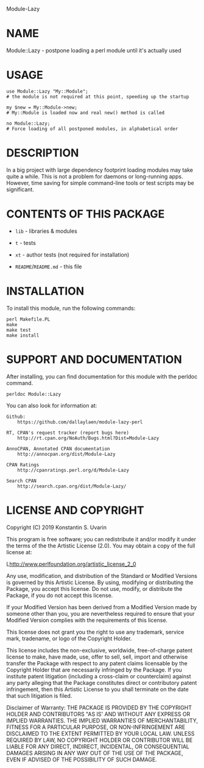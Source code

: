 Module-Lazy

# NAME

Module::Lazy - postpone loading a perl module until it's actually used

# USAGE

    use Module::Lazy "My::Module";
    # the module is not required at this point, speeding up the startup

    my $new = My::Module->new;
    # My::Module is loaded now and real new() method is called

    no Module::Lazy;
    # Force loading of all postponed modules, in alphabetical order

# DESCRIPTION

In a big project with large dependency footprint
loading modules may take quite a while.
This is not a problem for daemons or long-running apps.
However, time saving for simple command-line tools or test scripts
may be significant.

# CONTENTS OF THIS PACKAGE

* `lib` - libraries & modules

* `t` - tests

* `xt` - author tests (not required for installation)

* `README`/`README.md` - this file

# INSTALLATION

To install this module, run the following commands:

	perl Makefile.PL
	make
	make test
	make install

# SUPPORT AND DOCUMENTATION

After installing, you can find documentation for this module with the
perldoc command.

    perldoc Module::Lazy

You can also look for information at:

    Github:
        https://github.com/dallaylaen/module-lazy-perl

    RT, CPAN's request tracker (report bugs here)
        http://rt.cpan.org/NoAuth/Bugs.html?Dist=Module-Lazy

    AnnoCPAN, Annotated CPAN documentation
        http://annocpan.org/dist/Module-Lazy

    CPAN Ratings
        http://cpanratings.perl.org/d/Module-Lazy

    Search CPAN
        http://search.cpan.org/dist/Module-Lazy/


# LICENSE AND COPYRIGHT

Copyright (C) 2019 Konstantin S. Uvarin

This program is free software; you can redistribute it and/or modify it
under the terms of the the Artistic License (2.0). You may obtain a
copy of the full license at:

L<http://www.perlfoundation.org/artistic_license_2_0>

Any use, modification, and distribution of the Standard or Modified
Versions is governed by this Artistic License. By using, modifying or
distributing the Package, you accept this license. Do not use, modify,
or distribute the Package, if you do not accept this license.

If your Modified Version has been derived from a Modified Version made
by someone other than you, you are nevertheless required to ensure that
your Modified Version complies with the requirements of this license.

This license does not grant you the right to use any trademark, service
mark, tradename, or logo of the Copyright Holder.

This license includes the non-exclusive, worldwide, free-of-charge
patent license to make, have made, use, offer to sell, sell, import and
otherwise transfer the Package with respect to any patent claims
licensable by the Copyright Holder that are necessarily infringed by the
Package. If you institute patent litigation (including a cross-claim or
counterclaim) against any party alleging that the Package constitutes
direct or contributory patent infringement, then this Artistic License
to you shall terminate on the date that such litigation is filed.

Disclaimer of Warranty: THE PACKAGE IS PROVIDED BY THE COPYRIGHT HOLDER
AND CONTRIBUTORS "AS IS' AND WITHOUT ANY EXPRESS OR IMPLIED WARRANTIES.
THE IMPLIED WARRANTIES OF MERCHANTABILITY, FITNESS FOR A PARTICULAR
PURPOSE, OR NON-INFRINGEMENT ARE DISCLAIMED TO THE EXTENT PERMITTED BY
YOUR LOCAL LAW. UNLESS REQUIRED BY LAW, NO COPYRIGHT HOLDER OR
CONTRIBUTOR WILL BE LIABLE FOR ANY DIRECT, INDIRECT, INCIDENTAL, OR
CONSEQUENTIAL DAMAGES ARISING IN ANY WAY OUT OF THE USE OF THE PACKAGE,
EVEN IF ADVISED OF THE POSSIBILITY OF SUCH DAMAGE.

